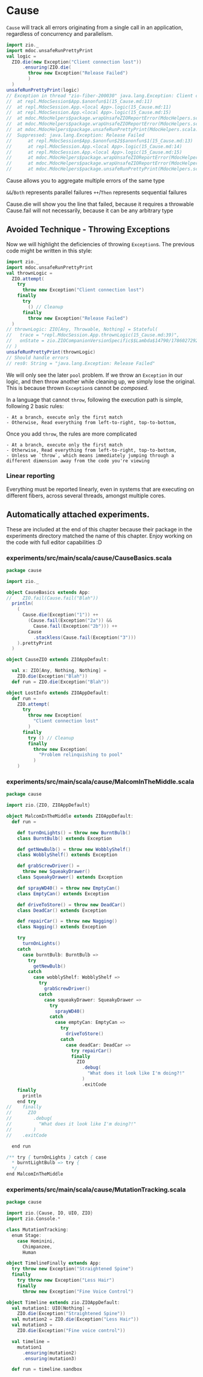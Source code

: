 # Cause

`Cause` will track all errors originating from a single call in an application, regardless of concurrency and parallelism.

```scala
import zio._
import mdoc.unsafeRunPrettyPrint
val logic =
  ZIO.die(new Exception("Client connection lost"))
      .ensuring(ZIO.die(
        throw new Exception("Release Failed")
        )
  )
unsafeRunPrettyPrint(logic)
// Exception in thread "zio-fiber-200030" java.lang.Exception: Client connection lost
// 	at repl.MdocSession$App.$anonfun$1(15_Cause.md:11)
// 	at repl.MdocSession.App.<local App>.logic(15_Cause.md:11)
// 	at repl.MdocSession.App.<local App>.logic(15_Cause.md:15)
// 	at mdoc.MdocHelpers$package.wrapUnsafeZIOReportError(MdocHelpers.scala:80)
// 	at mdoc.MdocHelpers$package.wrapUnsafeZIOReportError(MdocHelpers.scala:93)
// 	at mdoc.MdocHelpers$package.unsafeRunPrettyPrint(MdocHelpers.scala:103)
// 	Suppressed: java.lang.Exception: Release Failed
// 		at repl.MdocSession$App.$anonfun$2$$anonfun$1(15_Cause.md:13)
// 		at repl.MdocSession.App.<local App>.logic(15_Cause.md:14)
// 		at repl.MdocSession.App.<local App>.logic(15_Cause.md:15)
// 		at mdoc.MdocHelpers$package.wrapUnsafeZIOReportError(MdocHelpers.scala:80)
// 		at mdoc.MdocHelpers$package.wrapUnsafeZIOReportError(MdocHelpers.scala:93)
// 		at mdoc.MdocHelpers$package.unsafeRunPrettyPrint(MdocHelpers.scala:103)
```

Cause allows you to aggregate multiple errors of the same type

`&&`/`Both` represents parallel failures
`++`/`Then` represents sequential failures

Cause.die will show you the line that failed, because it requires a throwable
Cause.fail will not necessarily, because it can be any arbitrary type

## Avoided Technique - Throwing Exceptions

Now we will highlight the deficiencies of throwing `Exception`s.
The previous code might be written in this style:

```scala
import zio._
import mdoc.unsafeRunPrettyPrint
val thrownLogic =
  ZIO.attempt(
    try
      throw new Exception("Client connection lost")
    finally
      try 
        () // Cleanup
      finally
        throw new Exception("Release Failed")
  )
// thrownLogic: ZIO[Any, Throwable, Nothing] = Stateful(
//   trace = "repl.MdocSession.App.thrownLogic(15_Cause.md:39)",
//   onState = zio.ZIOCompanionVersionSpecific$$Lambda$14790/1786027292@2022fc10
// )
unsafeRunPrettyPrint(thrownLogic)
// Should handle errors
// res0: String = "java.lang.Exception: Release Failed"
```

We will only see the later `pool` problem.
If we throw an `Exception` in our logic, and then throw another while cleaning up, we simply lose the original.
This is because thrown `Exception`s cannot be _composed_.

In a language that cannot `throw`, following the execution path is simple, following 2 basic rules:

    - At a branch, execute only the first match
    - Otherwise, Read everything from left-to-right, top-to-bottom, 

Once you add `throw`, the rules are more complicated

    - At a branch, execute only the first match
    - Otherwise, Read everything from left-to-right, top-to-bottom,
    - Unless we `throw`, which means immediately jumping through a different dimension away from the code you're viewing

### Linear reporting
Everything must be reported linearly, even in systems that are executing on different fibers, across several threads, amongst multiple cores.


## Automatically attached experiments.
 These are included at the end of this
 chapter because their package in the
 experiments directory matched the name
 of this chapter. Enjoy working on the
 code with full editor capabilities :D

 

### experiments/src/main/scala/cause/CauseBasics.scala
```scala
package cause

import zio._

object CauseBasics extends App:
//    ZIO.fail(Cause.fail("Blah"))
  println(
    (
      Cause.die(Exception("1")) ++
        (Cause.fail(Exception("2a")) &&
          Cause.fail(Exception("2b"))) ++
        Cause
          .stackless(Cause.fail(Exception("3")))
    ).prettyPrint
  )

object CauseZIO extends ZIOAppDefault:

  val x: ZIO[Any, Nothing, Nothing] =
    ZIO.die(Exception("Blah"))
  def run = ZIO.die(Exception("Blah"))

object LostInfo extends ZIOAppDefault:
  def run =
    ZIO.attempt(
      try
        throw new Exception(
          "Client connection lost"
        )
      finally
        try () // Cleanup
        finally
          throw new Exception(
            "Problem relinquishing to pool"
          )
    )

```


### experiments/src/main/scala/cause/MalcomInTheMiddle.scala
```scala
package cause

import zio.{ZIO, ZIOAppDefault}

object MalcomInTheMiddle extends ZIOAppDefault:
  def run =

    def turnOnLights() = throw new BurntBulb()
    class BurntBulb() extends Exception

    def getNewBulb() = throw new WobblyShelf()
    class WobblyShelf() extends Exception

    def grabScrewDriver() =
      throw new SqueakyDrawer()
    class SqueakyDrawer() extends Exception

    def sprayWD40() = throw new EmptyCan()
    class EmptyCan() extends Exception

    def driveToStore() = throw new DeadCar()
    class DeadCar() extends Exception

    def repairCar() = throw new Nagging()
    class Nagging() extends Exception

    try
      turnOnLights()
    catch
      case burntBulb: BurntBulb =>
        try
          getNewBulb()
        catch
          case wobblyShelf: WobblyShelf =>
            try
              grabScrewDriver()
            catch
              case squeakyDrawer: SqueakyDrawer =>
                try
                  sprayWD40()
                catch
                  case emptyCan: EmptyCan =>
                    try
                      driveToStore()
                    catch
                      case deadCar: DeadCar =>
                        try repairCar()
                        finally
                          ZIO
                            .debug(
                              "What does it look like I'm doing?!"
                            )
                            .exitCode
    finally
      println
    end try
//    finally
//      ZIO
//        .debug(
//          "What does it look like I'm doing?!"
//        )
//    .exitCode

  end run

/** try { turnOnLights } catch { case
  * burntLightBulb => try {
  */
end MalcomInTheMiddle

```


### experiments/src/main/scala/cause/MutationTracking.scala
```scala
package cause

import zio.{Cause, IO, UIO, ZIO}
import zio.Console.*

class MutationTracking:
  enum Stage:
    case Hominini,
      Chimpanzee,
      Human

object TimelineFinally extends App:
  try throw new Exception("Straightened Spine")
  finally
    try throw new Exception("Less Hair")
    finally
      throw new Exception("Fine Voice Control")

object Timeline extends zio.ZIOAppDefault:
  val mutation1: UIO[Nothing] =
    ZIO.die(Exception("Straightened Spine"))
  val mutation2 = ZIO.die(Exception("Less Hair"))
  val mutation3 =
    ZIO.die(Exception("Fine voice control"))

  val timeline =
    mutation1
      .ensuring(mutation2)
      .ensuring(mutation3)

  def run = timeline.sandbox

```

            
